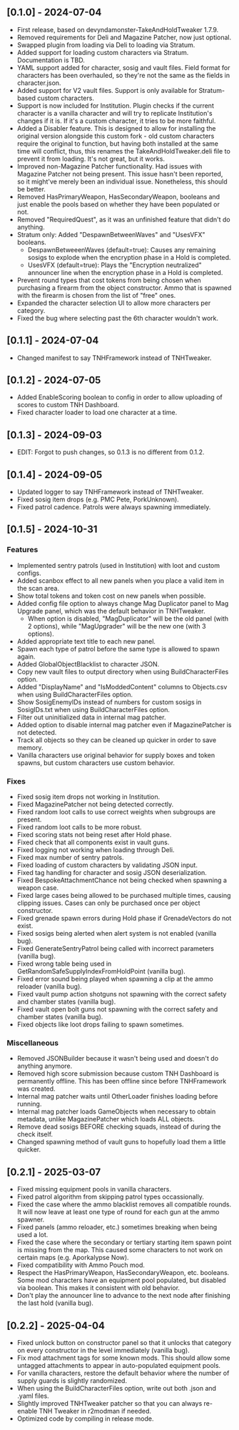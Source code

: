 ## [0.1.0] - 2024-07-04
- First release, based on devyndamonster-TakeAndHoldTweaker 1.7.9.
- Removed requirements for Deli and Magazine Patcher, now just optional.
- Swapped plugin from loading via Deli to loading via Stratum.
- Added support for loading custom characters via Stratum. Documentation is TBD.
- YAML support added for character, sosig and vault files. Field format for characters has been overhauled, so they're not the same as the fields in character.json.
- Added support for V2 vault files. Support is only available for Stratum-based custom characters.
- Support is now included for Institution. Plugin checks if the current character is a vanilla character and will try to replicate Institution's changes if it is. If it's a custom character, it tries to be more faithful.
- Added a Disabler feature. This is designed to allow for installing the original version alongside this custom fork - old custom characters require the original to function, but having both installed at the same time will conflict, thus, this renames the TakeAndHoldTweaker.deli file to prevent it from loading. It's not great, but it works.
- Improved non-Magazine Patcher functionality. Had issues with Magazine Patcher not being present. This issue hasn't been reported, so it might've merely been an individual issue. Nonetheless, this should be better.
- Removed HasPrimaryWeapon, HasSecondaryWeapon, booleans and just enable the pools based on whether they have been populated or not.
- Removed "RequiredQuest", as it was an unfinished feature that didn't do anything.
- Stratum only: Added "DespawnBetweenWaves" and "UsesVFX" booleans.
  - DespawnBetweeenWaves (default=true): Causes any remaining sosigs to explode when the encryption phase in a Hold is completed.
  - UsesVFX (default=true): Plays the "Encryption neutralized" announcer line when the encryption phase in a Hold is completed.
- Prevent round types that cost tokens from being chosen when purchasing a firearm from the object constructor. Ammo that is spawned with the firearm is chosen from the list of "free" ones.
- Expanded the character selection UI to allow more characters per category.
- Fixed the bug where selecting past the 6th character wouldn't work.

## [0.1.1] - 2024-07-04
- Changed manifest to say TNHFramework instead of TNHTweaker. 

## [0.1.2] - 2024-07-05
- Added EnableScoring boolean to config in order to allow uploading of scores to custom TNH Dashboard.
- Fixed character loader to load one character at a time.

## [0.1.3] - 2024-09-03
- EDIT: Forgot to push changes, so 0.1.3 is no different from 0.1.2.

## [0.1.4] - 2024-09-05
- Updated logger to say TNHFramework instead of TNHTweaker.
- Fixed sosig item drops (e.g. PMC Pete, PorkUnknown).
- Fixed patrol cadence. Patrols were always spawning immediately.

## [0.1.5] - 2024-10-31

### Features

- Implemented sentry patrols (used in Institution) with loot and custom configs.
- Added scanbox effect to all new panels when you place a valid item in the scan area.
- Show total tokens and token cost on new panels when possible.
- Added config file option to always change Mag Duplicator panel to Mag Upgrade panel, which was the default behavior in TNHTweaker.
  - When option is disabled, "MagDuplicator" will be the old panel (with 2 options), while "MagUpgrader" will be the new one (with 3 options).
- Added appropriate text title to each new panel.
- Spawn each type of patrol before the same type is allowed to spawn again.
- Added GlobalObjectBlacklist to character JSON.
- Copy new vault files to output directory when using BuildCharacterFiles option.
- Added "DisplayName" and "IsModdedContent" columns to Objects.csv when using BuildCharacterFiles option.
- Show SosigEnemyIDs instead of numbers for custom sosigs in SosigIDs.txt when using BuildCharacterFiles option.
- Filter out uninitialized data in internal mag patcher.
- Added option to disable internal mag patcher even if MagazinePatcher is not detected.
- Track all objects so they can be cleaned up quicker in order to save memory.
- Vanilla characters use original behavior for supply boxes and token spawns, but custom characters use custom behavior.

### Fixes

- Fixed sosig item drops not working in Institution.
- Fixed MagazinePatcher not being detected correctly.
- Fixed random loot calls to use correct weights when subgroups are present.
- Fixed random loot calls to be more robust.
- Fixed scoring stats not being reset after Hold phase.
- Fixed check that all components exist in vault guns.
- Fixed logging not working when loading through Deli.
- Fixed max number of sentry patrols.
- Fixed loading of custom characters by validating JSON input.
- Fixed tag handling for character and sosig JSON deserialization.
- Fixed BespokeAttachmentChance not being checked when spawning a weapon case.
- Fixed large cases being allowed to be purchased multiple times, causing clipping issues. Cases can only be purchased once per object constructor.
- Fixed grenade spawn errors during Hold phase if GrenadeVectors do not exist.
- Fixed sosigs being alerted when alert system is not enabled (vanilla bug).
- Fixed GenerateSentryPatrol being called with incorrect parameters (vanilla bug).
- Fixed wrong table being used in GetRandomSafeSupplyIndexFromHoldPoint (vanilla bug).
- Fixed error sound being played when spawning a clip at the ammo reloader (vanilla bug).
- Fixed vault pump action shotguns not spawning with the correct safety and chamber states (vanilla bug).
- Fixed vault open bolt guns not spawning with the correct safety and chamber states (vanilla bug).
- Fixed objects like loot drops failing to spawn sometimes.

### Miscellaneous

- Removed JSONBuilder because it wasn't being used and doesn't do anything anymore.
- Removed high score submission because custom TNH Dashboard is permanently offline. This has been offline since before TNHFramework was created.
- Internal mag patcher waits until OtherLoader finishes loading before running.
- Internal mag patcher loads GameObjects when necessary to obtain metadata, unlike MagazinePatcher which loads ALL objects.
- Remove dead sosigs BEFORE checking squads, instead of during the check itself.
- Changed spawning method of vault guns to hopefully load them a little quicker.

## [0.2.1] - 2025-03-07

- Fixed missing equipment pools in vanilla characters.
- Fixed patrol algorithm from skipping patrol types occassionally.
- Fixed the case where the ammo blacklist removes all compatible rounds. It will now leave at least one type of round for each gun at the ammo spawner.
- Fixed panels (ammo reloader, etc.) sometimes breaking when being used a lot.
- Fixed the case where the secondary or tertiary starting item spawn point is missing from the map. This caused some characters to not work on certain maps (e.g. Aporkalypse Now).
- Fixed compatibility with Ammo Pouch mod.
- Respect the HasPrimaryWeapon, HasSecondaryWeapon, etc. booleans. Some mod characters have an equipment pool populated, but disabled via boolean. This makes it consistent with old behavior.
- Don't play the announcer line to advance to the next node after finishing the last hold (vanilla bug).

## [0.2.2] - 2025-04-04

- Fixed unlock button on constructor panel so that it unlocks that category on every constructor in the level immediately (vanilla bug).
- Fix mod attachment tags for some known mods. This should allow some untagged attachments to appear in auto-populated equipment pools.
- For vanilla characters, restore the default behavior where the number of supply guards is slightly randomized.
- When using the BuildCharacterFiles option, write out both .json and .yaml files.
- Slightly improved TNHTweaker patcher so that you can always re-enable TNH Tweaker in r2modman if needed.
- Optimized code by compiling in release mode.
